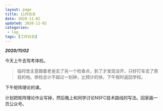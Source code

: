 ```yaml
---
layout: page
title: 11月日志
date: 2020-11-02
updated: 2020-11-02
categories:
 - log
tags: [工作日志]
---
```


***2020/11/02***

今天上午去驾考体检。

> 临时改主意跟着老爸去了另一个检查点，到了才发现没开，只好打车去了原目的地。体检总计不超过一刻钟，比预计的快，下午按时返回学校。

下午矩阵理论的课。

计划把矩阵理论作业写掉，然后晚上和同学讨论NSFC技术路线的写法。回家画一页公众号。
